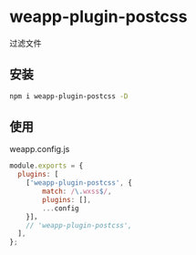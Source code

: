 # weapp-plugin-postcss

过滤文件

## 安装 

```bash
npm i weapp-plugin-postcss -D
```

## 使用
weapp.config.js

```js
module.exports = {
  plugins: [
    ['weapp-plugin-postcss', {
        match: /\.wxss$/,
        plugins: [],
        ...config
    }]，
    // 'weapp-plugin-postcss',
  ],
};
```